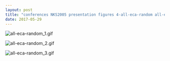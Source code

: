 ```yaml
---
layout: post
title: "conferences NKS2005 presentation figures 4-all-eca-random all-eca-random.nb"
date: 2017-05-29
---
```


![all-eca-random_1.gif](../../../assets/2017/05/29/all-eca-random-500px/all-eca-random_1.gif)

![all-eca-random_2.gif](../../../assets/2017/05/29/all-eca-random-500px/all-eca-random_2.gif)

![all-eca-random_3.gif](../../../assets/2017/05/29/all-eca-random-500px/all-eca-random_3.gif)

